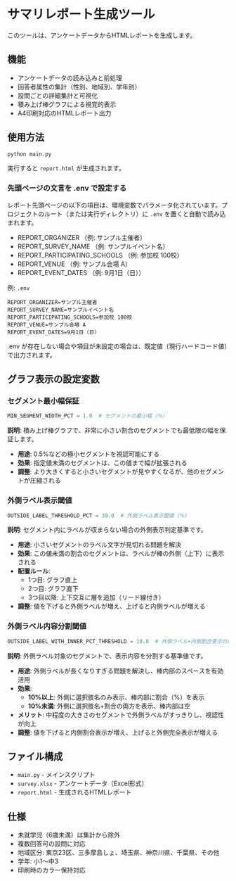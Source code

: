 # サマリレポート生成ツール

このツールは、アンケートデータからHTMLレポートを生成します。

## 機能

- アンケートデータの読み込みと前処理
- 回答者属性の集計（性別、地域別、学年別）
- 設問ごとの詳細集計と可視化
- 積み上げ棒グラフによる視覚的表示
- A4印刷対応のHTMLレポート出力

## 使用方法

```bash
python main.py
```

実行すると `report.html` が生成されます。

### 先頭ページの文言を .env で設定する

レポート先頭ページの以下の項目は、環境変数でパラメータ化されています。プロジェクトのルート（または実行ディレクトリ）に `.env` を置くと自動で読み込まれます。

- REPORT_ORGANIZER （例: サンプル主催者）
- REPORT_SURVEY_NAME （例: サンプルイベント名）
- REPORT_PARTICIPATING_SCHOOLS （例: 参加校 100校）
- REPORT_VENUE （例: サンプル会場 A）
- REPORT_EVENT_DATES （例: 9月1日（日））

例: `.env`

```
REPORT_ORGANIZER=サンプル主催者
REPORT_SURVEY_NAME=サンプルイベント名
REPORT_PARTICIPATING_SCHOOLS=参加校 100校
REPORT_VENUE=サンプル会場 A
REPORT_EVENT_DATES=9月1日（日）
```

.env が存在しない場合や項目が未設定の場合は、既定値（現行ハードコード値）で出力されます。

## グラフ表示の設定変数

### セグメント最小幅保証

```python
MIN_SEGMENT_WIDTH_PCT = 1.0  # セグメントの最小幅（％）
```

**説明**: 積み上げ棒グラフで、非常に小さい割合のセグメントでも最低限の幅を保証します。

- **用途**: 0.5%などの極小セグメントを視認可能にする
- **効果**: 指定値未満のセグメントは、この値まで幅が拡張される
- **調整**: より大きくすると小さいセグメントが見やすくなるが、他のセグメントが圧縮される

### 外側ラベル表示閾値

```python
OUTSIDE_LABEL_THRESHOLD_PCT = 30.0  # 外側ラベル表示閾値（％）
```

**説明**: セグメント内にラベルが収まらない場合の外側表示判定基準です。

- **用途**: 小さいセグメントのラベル文字が見切れる問題を解決
- **効果**: この値未満の割合のセグメントは、ラベルが棒の外側（上下）に表示される
- **配置ルール**: 
  - 1つ目: グラフ直上
  - 2つ目: グラフ直下  
  - 3つ目以降: 上下交互に層を追加（リード線付き）
- **調整**: 値を下げると外側ラベルが増え、上げると内側ラベルが増える

### 外側ラベル内容分割閾値

```python
OUTSIDE_LABEL_WITH_INNER_PCT_THRESHOLD = 10.0  # 外側ラベル+内側割合表示の閾値（％）
```

**説明**: 外側ラベル対象のセグメントで、表示内容を分割する基準値です。

- **用途**: 外側ラベルが長くなりすぎる問題を解決し、棒内部のスペースを有効活用
- **効果**: 
  - **10%以上**: 外側に選択肢名のみ表示、棒内部に割合（%）を表示
  - **10%未満**: 外側に選択肢名+割合の両方を表示、棒内部は空
- **メリット**: 中程度の大きさのセグメントで外側ラベルがすっきりし、視認性が向上
- **調整**: 値を下げると内側割合表示が増え、上げると外側完全表示が増える

## ファイル構成

- `main.py` - メインスクリプト
- `survey.xlsx` - アンケートデータ（Excel形式）
- `report.html` - 生成されるHTMLレポート

## 仕様

- 未就学児（6歳未満）は集計から除外
- 複数回答可の設問に対応
- 地域区分: 東京23区、三多摩島しょ、埼玉県、神奈川県、千葉県、その他
- 学年: 小1〜中3
- 印刷時のカラー保持対応